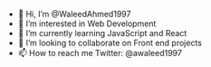 - 👋 Hi, I’m @WaleedAhmed1997
- 👀 I’m interested in Web Development
- 🌱 I’m currently learning JavaScript and React
- 💞️ I’m looking to collaborate on Front end projects
- 📫 How to reach me Twitter: @awaleed1997

<!---
WaleedAhmed1997/WaleedAhmed1997 is a ✨ special ✨ repository because its `README.md` (this file) appears on your GitHub profile.
You can click the Preview link to take a look at your changes.
--->
